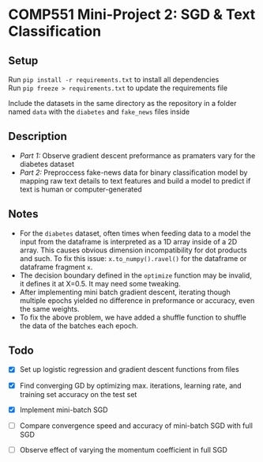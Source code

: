 # COMP551 Mini-Project 2: SGD & Text Classification

## Setup

Run `pip install -r requirements.txt` to install all dependencies  
Run `pip freeze > requirements.txt` to update the requirements file

Include the datasets in the same directory as the repository in a folder named `data` with the `diabetes` and `fake_news` files inside

## Description
* *Part 1:* Observe gradient descent preformance as pramaters vary for the diabetes dataset
* *Part 2:* Preproccess fake-news data for binary classification model by mapping raw text details to text features and build a model to predict if text is human or computer-generated 

## Notes

* For the `diabetes` dataset, often times when feeding data to a model the input from the dataframe is interpreted as a 1D array inside of a 2D array. This causes obvious dimension incompatibility for dot products and such. To fix this issue: `x.to_numpy().ravel()` for the dataframe or dataframe fragment `x`.
* The decision boundary defined in the `optimize` function may be invalid, it defines it at X=0.5. It may need some tweaking.
* After implementing mini batch gradient descent, iterating though multiple epochs yielded no difference in preformance or accuracy, even the same weights.
* To fix the above problem, we have added a shuffle function to shuffle the data of the batches each epoch.

## Todo
- [x] Set up logistic regression and gradient descent functions from files
- [x] Find converging GD by optimizing max. iterations, learning rate, and training set accuracy on the test set
- [x] Implement mini-batch SGD
- [ ] Compare convergence speed and accuracy of mini-batch SGD with full SGD
- [ ] Observe effect of varying the momentum coefficient in full SGD

